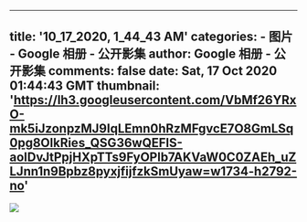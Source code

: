 
---
title: '10_17_2020, 1_44_43 AM'
categories: 
    - 图片
    - Google 相册 - 公开影集
author: Google 相册 - 公开影集
comments: false
date: Sat, 17 Oct 2020 01:44:43 GMT
thumbnail: 'https://lh3.googleusercontent.com/VbMf26YRxO-mk5iJzonpzMJ9IqLEmn0hRzMFgvcE7O8GmLSq0pg8OlkRies_QSG36wQEFlS-aoIDvJtPpjHXpTTs9FyOPlb7AKVaW0C0ZAEh_uZLJnn1n9Bpbz8pyxjfijfzkSmUyaw=w1734-h2792-no'
---

<div>   
<img src="https://lh3.googleusercontent.com/VbMf26YRxO-mk5iJzonpzMJ9IqLEmn0hRzMFgvcE7O8GmLSq0pg8OlkRies_QSG36wQEFlS-aoIDvJtPpjHXpTTs9FyOPlb7AKVaW0C0ZAEh_uZLJnn1n9Bpbz8pyxjfijfzkSmUyaw=w1734-h2792-no" style="max-width: 100%;" referrerpolicy="no-referrer">  
</div>
            